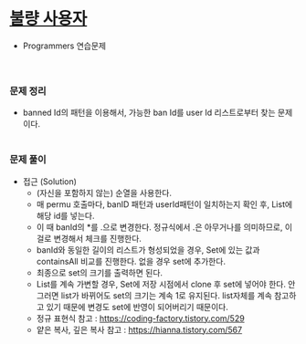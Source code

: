 # [불량 사용자](https://programmers.co.kr/learn/courses/30/lessons/64064)
- Programmers 연습문제  
  <br><br>

### 문제 정리
- banned Id의 패턴을 이용해서, 가능한 ban Id를 user Id 리스트로부터 찾는 문제이다.
  <br><br>

### 문제 풀이
- 접근 (Solution)
   - (자신을 포함하지 않는) 순열을 사용한다.
   - 매 permu 호출마다, banID 패턴과 userId패턴이 일치하는지 확인 후, List에 해당 id를 넣는다.
   - 이 때 banId의 *를 .으로 변경한다. 정규식에서 .은 아무거나를 의미하므로, 이걸로 변경해서 체크를 진행한다.
   - banId와 동일한 길이의 리스트가 형성되었을 경우, Set<ArrayList>에 있는 값과 containsAll 비교를 진행한다. 없을 경우 set에 추가한다.
   - 최종으로 set의 크기를 출력하면 된다.
   - List를 계속 가변할 경우, Set에 저장 시점에서 clone 후 set에 넣어야 한다. 안그러면 list가 바뀌어도 set의 크기는 계속 1로 유지된다. list자체를 계속 참고하고 있기 때문에 변경도 set에 반영이 되어버리기 때문이다.  
   - 정규 표현식 참고 :  https://coding-factory.tistory.com/529
   - 얕은 복사, 깊은 복사 참고 : https://hianna.tistory.com/567 